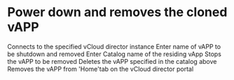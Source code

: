 # Power down and removes the cloned vAPP


Connects to the specified vCloud director instance
Enter name of vAPP to be shutdown and removed
Enter Catalog name of the residing vApp 
Stops the vAPP to be removed
Deletes the vAPP specified in the catalog above
Removes the vAPP from 'Home'tab on the vCloud director portal
